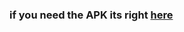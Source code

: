 ### if you need the APK its right [here](https://github.com/jarvisluke/Server-Monitor/raw/main/app-debug.apk)
